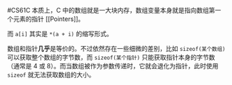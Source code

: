 #CS61C 
本质上，C 中的数组就是一大块内存，数组变量本身就是指向数组第一个元素的指针 [[Pointers]]。

而 `a[i]` 其实是 `*(a + i)` 的缩写形式。

数组和指针**几乎**是等价的。不过依然存在一些细微的差别，比如 `sizeof(某个数组)` 可以获取整个数组的字节数，而 `sizeof(某个指针)` 只能获取指针本身的字节数（通常是 4 或 8）。而当数组被作为参数传递时，它就会退化为指针，此时使用 `sizeof` 就无法获取数组的大小。